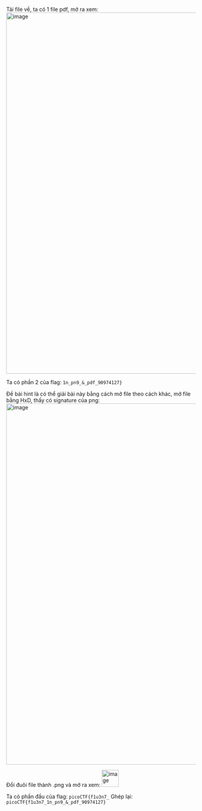 Tải file về, ta có 1 file pdf, mở ra xem:
<img width="960" alt="image" src="https://github.com/Vanmaxohp/picoCTF-2024/assets/90485791/12df628e-5156-45d2-b900-f47b0fce2230">

Ta có phần 2 của flag: `1n_pn9_&_pdf_90974127}`

Đề bài hint là có thể giải bài này bằng cách mở file theo cách khác, mở file bằng HxD, thấy có signature của png:
<img width="960" alt="image" src="https://github.com/Vanmaxohp/picoCTF-2024/assets/90485791/00bea273-3139-4524-a3f0-fb8e26892b3c">

Đổi đuôi file thành .png và mở ra xem:
<img width="45" alt="image" src="https://github.com/Vanmaxohp/picoCTF-2024/assets/90485791/c5dfbc69-178e-409e-935e-7c39a2117d7e">

Ta có phần đầu của flag: `picoCTF{f1u3n7_`
Ghép lại: `picoCTF{f1u3n7_1n_pn9_&_pdf_90974127}`
